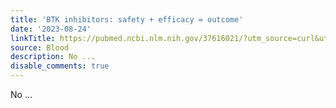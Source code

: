 ```yaml
---
title: 'BTK inhibitors: safety + efficacy = outcome'
date: '2023-08-24'
linkTitle: https://pubmed.ncbi.nlm.nih.gov/37616021/?utm_source=curl&utm_medium=rss&utm_campaign=journals&utm_content=7603509&fc=None&ff=20230825181045&v=2.17.9.post6+86293ac
source: Blood
description: No ...
disable_comments: true
---
```

No ...